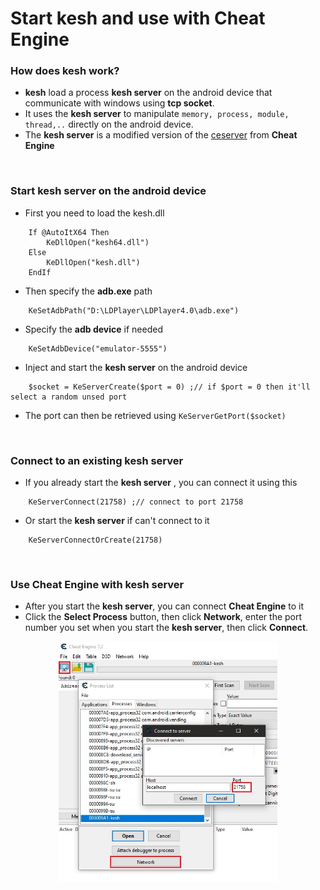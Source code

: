 # Start kesh and use with Cheat Engine

### How does kesh work?
- **kesh** load a process **kesh server** on the android device that communicate with windows using **tcp socket**.
- It uses the **kesh server** to manipulate ```memory, process, module, thread,..``` directly on the android device.
- The **kesh server** is a modified version of the [ceserver](https://github.com/cheat-engine/cheat-engine/tree/master/Cheat%20Engine/ceserver "ceserver") from **Cheat Engine**
<br>

### Start kesh server on the android device
- First you need to load the kesh.dll
```autoit
    If @AutoItX64 Then
        KeDllOpen("kesh64.dll")
    Else
        KeDllOpen("kesh.dll")
    EndIf
```
- Then specify the **adb.exe** path
```autoit
    KeSetAdbPath("D:\LDPlayer\LDPlayer4.0\adb.exe")
```
- Specify the **adb device** if needed
```autoit
    KeSetAdbDevice("emulator-5555")
```
- Inject and start the **kesh server** on the android device
```autoit
    $socket = KeServerCreate($port = 0) ;// if $port = 0 then it'll select a random unsed port
```
- The port can then be retrieved using ```KeServerGetPort($socket)```

<br>

### Connect to an existing kesh server
- If you already start the **kesh server** , you can connect it using this
```autoit
    KeServerConnect(21758) ;// connect to port 21758
```
- Or start the **kesh server** if can't connect to it
```autoit
    KeServerConnectOrCreate(21758)
```

<br>

### Use Cheat Engine with kesh server
- After you start the **kesh server**, you can connect **Cheat Engine** to it
- Click the **Select Process** button, then click **Network**, enter the port number you set when you start the **kesh server**, then click **Connect**.<br>
<p align="center"><img src="https://raw.githubusercontent.com/thedemons/kesh-autoit/main/documentation/ce_setup.jpg" width="350"></p>
